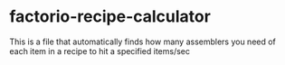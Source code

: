 # factorio-recipe-calculator
This is a file that automatically finds how many assemblers you need of each item in a recipe to hit a specified items/sec
